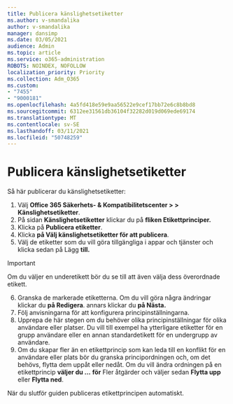```yaml
---
title: Publicera känslighetsetiketter
ms.author: v-smandalika
author: v-smandalika
manager: dansimp
ms.date: 03/05/2021
audience: Admin
ms.topic: article
ms.service: o365-administration
ROBOTS: NOINDEX, NOFOLLOW
localization_priority: Priority
ms.collection: Adm_O365
ms.custom:
- "7455"
- "9000181"
ms.openlocfilehash: 4a5fd418e59e9aa56522e9cef17bb72e6c8b8bd8
ms.sourcegitcommit: 6312ee31561db36104f32282d019d069ede69174
ms.translationtype: MT
ms.contentlocale: sv-SE
ms.lasthandoff: 03/11/2021
ms.locfileid: "50748259"
---
```

# <a name="publish-sensitivity-labels"></a>Publicera känslighetsetiketter

Så här publicerar du känslighetsetiketter:

1. Välj **Office 365 Säkerhets- & Kompatibilitetscenter > > Känslighetsetiketter**.
2. På sidan **Känslighetsetiketter** klickar du på **fliken Etikettprinciper.**
3. Klicka på **Publicera etiketter**.
4. Klicka **på Välj känslighetsetiketter för att publicera**. 
5. Välj de etiketter som du vill göra tillgängliga i appar och tjänster och klicka sedan på Lägg **till.**
> [!IMPORTANT]
> Om du väljer en underetikett bör du se till att även välja dess överordnade etikett.
6. Granska de markerade etiketterna. Om du vill göra några ändringar klickar du **på Redigera**. annars klickar du **på Nästa.**
7. Följ anvisningarna för att konfigurera principinställningarna.
8. Upprepa de här stegen om du behöver olika principinställningar för olika användare eller platser. Du vill till exempel ha ytterligare etiketter för en grupp användare eller en annan standardetikett för en undergrupp av användare.
9. Om du skapar fler än en etikettprincip som kan leda till en konflikt för en användare eller plats bör du granska principordningen och, om det behövs, flytta dem uppåt eller nedåt. Om du vill ändra ordningen på en etikettprincip **väljer du ...** **för** Fler åtgärder och väljer sedan **Flytta upp** eller **Flytta ned**.

När du slutför guiden publiceras etikettprincipen automatiskt.

